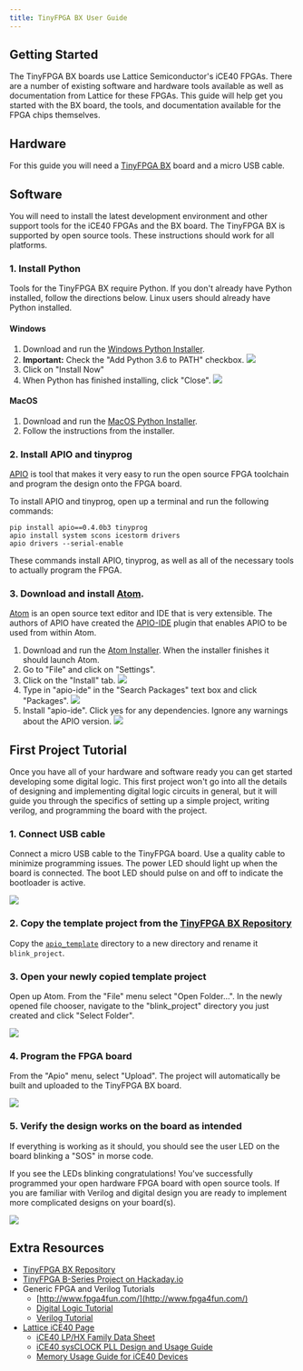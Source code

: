 ```yaml
---
title: TinyFPGA BX User Guide
---
```


## Getting Started
The TinyFPGA BX boards use Lattice Semiconductor's iCE40 FPGAs.  There are a number of existing software and hardware tools available as well as documentation from Lattice for these FPGAs.  This guide will help get you started with the BX board, the tools, and documentation available for the FPGA chips themselves.

## Hardware
For this guide you will need a [TinyFPGA BX](https://www.crowdsupply.com/tinyfpga/tinyfpga-bx) board and a micro USB cable.

## Software
You will need to install the latest development environment and other support tools for the iCE40 FPGAs and the BX board.  The TinyFPGA BX is supported by open source tools.  These instructions should work for all platforms.

### 1. Install Python
Tools for the TinyFPGA BX require Python.  If you don't already have Python installed, follow the directions below.  Linux users should already have Python installed.

#### Windows
1. Download and run the [Windows Python Installer](https://www.python.org/ftp/python/3.6.5/python-3.6.5-amd64-webinstall.exe).
2. **Important:** Check the "Add Python 3.6 to PATH" checkbox.
![](install_python_1.png)
3. Click on "Install Now"
4. When Python has finished installing, click "Close".
![](install_python_2.PNG)

#### MacOS
1. Download and run the [MacOS Python Installer](https://www.python.org/ftp/python/3.6.5/python-3.6.5-macosx10.6.pkg).
2. Follow the instructions from the installer.

### 2. Install APIO and tinyprog
[APIO](https://github.com/FPGAWARS/apio) is tool that makes it very easy to run the open source FPGA toolchain and program the design onto the FPGA board.  

To install APIO and tinyprog, open up a terminal and run the following commands:

```shell
pip install apio==0.4.0b3 tinyprog
apio install system scons icestorm drivers
apio drivers --serial-enable
```

These commands install APIO, tinyprog, as well as all of the necessary tools to actually program the FPGA.

### 3. Download and install [Atom](https://atom.io/).
[Atom](https://atom.io/) is an open source text editor and IDE that is very extensible.  The authors of APIO have created the [APIO-IDE](https://github.com/FPGAwars/apio-ide) plugin that enables APIO to be used from within Atom.  
1. Download and run the [Atom Installer](https://atom.io/). When the installer finishes it should launch Atom.
2. Go to "File" and click on "Settings".
3. Click on the "Install" tab.
![](install_apio_ide_0.PNG)
4. Type in "apio-ide" in the "Search Packages" text box and click "Packages".
![](install_apio_ide_1.png)
5. Install "apio-ide". Click yes for any dependencies.  Ignore any warnings about the APIO version.
![](install_apio_ide_2.PNG)

## First Project Tutorial

Once you have all of your hardware and software ready you can get started developing some digital logic.  This first project won't go into all the details of designing and implementing digital logic circuits in general, but it will guide you through the specifics of setting up a simple project, writing verilog, and programming the board with the project. 

### 1. Connect USB cable

Connect a micro USB cable to the TinyFPGA board.  Use a quality cable to minimize programming issues.  The power LED should light up when the board is connected.  The boot LED should pulse on and off to indicate the bootloader is active.

![](powered_tinyfpgabx.JPG)

### 2. Copy the template project from the [TinyFPGA BX Repository](https://github.com/tinyfpga/TinyFPGA-BX/archive/master.zip)

Copy the [`apio_template`](https://github.com/tinyfpga/TinyFPGA-BX/tree/master/apio_template) directory to a new directory and rename it `blink_project`.

### 3. Open your newly copied template project

Open up Atom.  From the "File" menu select "Open Folder...".  In the newly opened file chooser, navigate to the "blink_project" directory you just created and click "Select Folder".

![](apio_ide_project.PNG)

### 4. Program the FPGA board

From the "Apio" menu, select "Upload".  The project will automatically be built and uploaded to the TinyFPGA BX board.

![](apio_ide_success.PNG)

### 5. Verify the design works on the board as intended

If everything is working as it should, you should see the user LED on the board blinking a "SOS" in morse code.  

If you see the LEDs blinking congratulations!  You've successfully programmed your open hardware FPGA board with open source tools.  If you are familiar with Verilog and digital design you are ready to implement more complicated designs on your board(s).

![](tinyfpga-bx-blinky.jpg)

## Extra Resources
* [TinyFPGA BX Repository](https://github.com/tinyfpga/TinyFPGA-BX)
* [TinyFPGA B-Series Project on Hackaday.io](https://hackaday.io/project/26848-tinyfpga-b-series)
* Generic FPGA and Verilog Tutorials
  * [http://www.fpga4fun.com/](http://www.fpga4fun.com/)
  * [Digital Logic Tutorial](http://www.asic-world.com/digital/tutorial.html)
  * [Verilog Tutorial](http://www.asic-world.com/verilog/veritut.html)
* [Lattice iCE40 Page](http://www.latticesemi.com/Products/FPGAandCPLD/iCE40.aspx)
  * [iCE40 LP/HX Family Data Sheet](http://www.latticesemi.com/view_document?document_id=49312)
  * [iCE40 sysCLOCK PLL Design and Usage Guide](http://www.latticesemi.com/view_document?document_id=47778)
  * [Memory Usage Guide for iCE40 Devices](http://www.latticesemi.com/view_document?document_id=47775)
